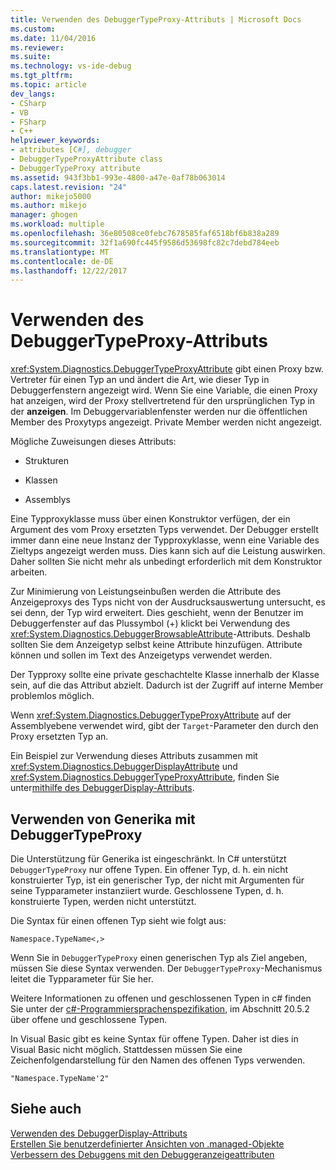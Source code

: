 ```yaml
---
title: Verwenden des DebuggerTypeProxy-Attributs | Microsoft Docs
ms.custom: 
ms.date: 11/04/2016
ms.reviewer: 
ms.suite: 
ms.technology: vs-ide-debug
ms.tgt_pltfrm: 
ms.topic: article
dev_langs:
- CSharp
- VB
- FSharp
- C++
helpviewer_keywords:
- attributes [C#], debugger
- DebuggerTypeProxyAttribute class
- DebuggerTypeProxy attribute
ms.assetid: 943f3bb1-993e-4800-a47e-0af78b063014
caps.latest.revision: "24"
author: mikejo5000
ms.author: mikejo
manager: ghogen
ms.workload: multiple
ms.openlocfilehash: 36e80508ce0febc7678585faf6518bf6b838a289
ms.sourcegitcommit: 32f1a690fc445f9586d53698fc82c7debd784eeb
ms.translationtype: MT
ms.contentlocale: de-DE
ms.lasthandoff: 12/22/2017
---
```

# <a name="using-debuggertypeproxy-attribute"></a>Verwenden des DebuggerTypeProxy-Attributs
<xref:System.Diagnostics.DebuggerTypeProxyAttribute> gibt einen Proxy bzw. Vertreter für einen Typ an und ändert die Art, wie dieser Typ in Debuggerfenstern angezeigt wird. Wenn Sie eine Variable, die einen Proxy hat anzeigen, wird der Proxy stellvertretend für den ursprünglichen Typ in der **anzeigen**. Im Debuggervariablenfenster werden nur die öffentlichen Member des Proxytyps angezeigt. Private Member werden nicht angezeigt.  
  
 Mögliche Zuweisungen dieses Attributs:  
  
-   Strukturen  
  
-   Klassen  
  
-   Assemblys  
  
 Eine Typproxyklasse muss über einen Konstruktor verfügen, der ein Argument des vom Proxy ersetzten Typs verwendet. Der Debugger erstellt immer dann eine neue Instanz der Typproxyklasse, wenn eine Variable des Zieltyps angezeigt werden muss. Dies kann sich auf die Leistung auswirken. Daher sollten Sie nicht mehr als unbedingt erforderlich mit dem Konstruktor arbeiten.  
  
 Zur Minimierung von Leistungseinbußen werden die Attribute des Anzeigeproxys des Typs nicht von der Ausdrucksauswertung untersucht, es sei denn, der Typ wird erweitert. Dies geschieht, wenn der Benutzer im Debuggerfenster auf das Plussymbol (+) klickt bei Verwendung des <xref:System.Diagnostics.DebuggerBrowsableAttribute>-Attributs. Deshalb sollten Sie dem Anzeigetyp selbst keine Attribute hinzufügen. Attribute können und sollen im Text des Anzeigetyps verwendet werden.  
  
 Der Typproxy sollte eine private geschachtelte Klasse innerhalb der Klasse sein, auf die das Attribut abzielt. Dadurch ist der Zugriff auf interne Member problemlos möglich.  
  
 Wenn <xref:System.Diagnostics.DebuggerTypeProxyAttribute> auf der Assemblyebene verwendet wird, gibt der `Target`-Parameter den durch den Proxy ersetzten Typ an.  
  
 Ein Beispiel zur Verwendung dieses Attributs zusammen mit <xref:System.Diagnostics.DebuggerDisplayAttribute> und <xref:System.Diagnostics.DebuggerTypeProxyAttribute>, finden Sie unter[mithilfe des DebuggerDisplay-Attributs](../debugger/using-the-debuggerdisplay-attribute.md).  
  
## <a name="using-generics-with-debuggertypeproxy"></a>Verwenden von Generika mit DebuggerTypeProxy  
 Die Unterstützung für Generika ist eingeschränkt. In C# unterstützt `DebuggerTypeProxy` nur offene Typen. Ein offener Typ, d. h. ein nicht konstruierter Typ, ist ein generischer Typ, der nicht mit Argumenten für seine Typparameter instanziiert wurde. Geschlossene Typen, d. h. konstruierte Typen, werden nicht unterstützt.  
  
 Die Syntax für einen offenen Typ sieht wie folgt aus:  
  
 `Namespace.TypeName<,>`  
  
 Wenn Sie in `DebuggerTypeProxy` einen generischen Typ als Ziel angeben, müssen Sie diese Syntax verwenden. Der `DebuggerTypeProxy`-Mechanismus leitet die Typparameter für Sie her.  
  
 Weitere Informationen zu offenen und geschlossenen Typen in c# finden Sie unter der [c#-Programmiersprachenspezifikation](/dotnet/csharp/language-reference/language-specification), im Abschnitt 20.5.2 über offene und geschlossene Typen.  
  
 In Visual Basic gibt es keine Syntax für offene Typen. Daher ist dies in Visual Basic nicht möglich. Stattdessen müssen Sie eine Zeichenfolgendarstellung für den Namen des offenen Typs verwenden.  
  
 `"Namespace.TypeName'2"`  
  
## <a name="see-also"></a>Siehe auch  
 [Verwenden des DebuggerDisplay-Attributs](../debugger/using-the-debuggerdisplay-attribute.md)   
 [Erstellen Sie benutzerdefinierter Ansichten von .managed-Objekte](../debugger/create-custom-views-of-dot-managed-objects.md)   
 [Verbessern des Debuggens mit den Debuggeranzeigeattributen](/dotnet/framework/debug-trace-profile/enhancing-debugging-with-the-debugger-display-attributes)